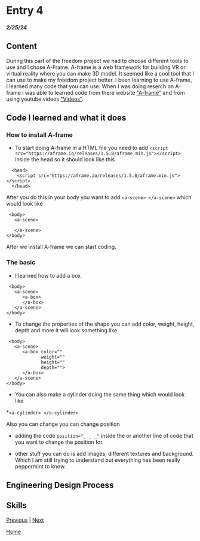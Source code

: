 # Entry 4
##### 2/25/24

## Content 
During this part of the freedom project we had to choose different tools to use and I chose A-Frame. A-frame is a web framework for building VR or virtual reality where you can make 3D model. It seemed like a cool tool that I can use to make my freedom project better. I been learning to use A-frame, I learned many code that you can use. When I was doing reserch on A-frame I was able to learned code from there website ["A-frame"](https://aframe.io/docs/1.5.0/introduction/) and from using youtube videos ["Videos"](https://www.youtube.com/watch?v=ktjMCanKNLk&list=PL8MkBHej75fJD-HveDzm4xKrciC5VfYuV).

## Code I learned and what it does

### How to install A-frame
* To start doing A-frame in a HTML file you need to add ````<script src="https://aframe.io/releases/1.5.0/aframe.min.js"></script>```` inside the head so it should look like this
````
  <head>
    <script src="https://aframe.io/releases/1.5.0/aframe.min.js"></script>
  </head>
````
After you do this in your body you want to add ````<a-scene> </a-scene>```` which would look like
````
 <body>
   <a-scene>

   </a-scene>
</body>
````

After we install A-frame we can start coding.

### The basic

* I learned how to add a box
````
 <body>
   <a-scene>
      <a-box>
      </a-box>
   </a-scene>
</body>

````

* To change the properties of the shape you can add color, weight, height, depth and more it will look something like
````
 <body>
   <a-scene>
      <a-box color=""
             weight=""
             height=""
             depth="">
      </a-box>
   </a-scene>
</body>

````

* You can also make a cylinder doing the same thing which would look like

*````<a-cylinder> </a-cylinder>````

Also you can change you can change position 

* adding the code ````position="_ _ _"```` inside the <a-box> or another line of code that you want to change the position for.

* other stuff you can do is add images, different textures and background. Which I am still trying to understand but everything has been really peppermint to know. 

  
## Engineering Design Process

## Skills 



[Previous](entry02.md) | [Next](entry04.md)

[Home](../README.md)



